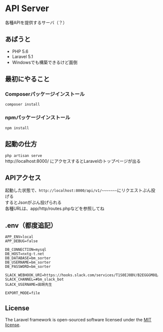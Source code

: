 # API Server
各種APIを提供するサーバ（？）

## あばうと
* PHP 5.6
* Laravel 5.1
* Windowsでも構築できるけど面倒

## 最初にやること

### Composerパッケージインストール
`composer install`

### npmパッケージインストール
`npm install`

## 起動の仕方
`php artisan serve`  
http://localhost:8000/ にアクセスするとLaravelのトップページが出る  

## APIアクセス
起動した状態で、`http://localhost:8000/api/v1/~~~~~~~`にリクエストぶん投げる  
するとJsonがぶん投げられる  
各種URLは、app/http/routes.phpなどを参照してね

## .env（都度追記）
```
APP_ENV=local
APP_DEBUG=false

DB_CONNECTION=mysql
DB_HOST=nxtg-t.net
DB_DATABASE=bm_sorter
DB_USERNAME=bm_sorter
DB_PASSWORD=bm_sorter

SLACK_WEBHOOK_URI=https://hooks.slack.com/services/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
SLACK_CHANNEL=#bm_slack_bot
SLACK_USERNAME=田胡先生

EXPORT_MODE=file
```

## License

The Laravel framework is open-sourced software licensed under the [MIT license](http://opensource.org/licenses/MIT).
